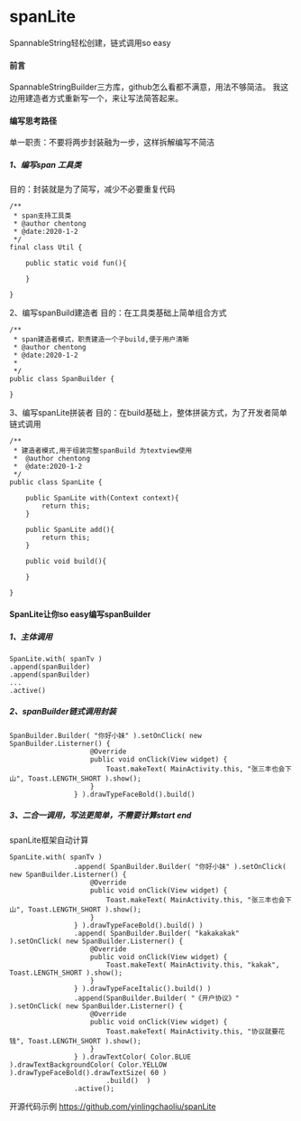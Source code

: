 # spanLite
SpannableString轻松创建，链式调用so easy

#### 前言
SpannableStringBuilder三方库，github怎么看都不满意，用法不够简洁。
我这边用建造者方式重新写一个，来让写法简答起来。

#### 编写思考路径
单一职责：不要将两步封装融为一步，这样拆解编写不简洁

##### 1、编写span 工具类
目的：封装就是为了简写，减少不必要重复代码

```
/**
 * span支持工具类
 * @author chentong
 * @date:2020-1-2
 */
final class Util {

    public static void fun(){

    }

}
```

2、编写spanBuild建造者
目的：在工具类基础上简单组合方式

```
/**
 * span建造者模式，职责建造一个子build,便于用户清晰
 * @author chentong
 * @date:2020-1-2
 *
 */
public class SpanBuilder {

}
```

3、编写spanLite拼装者
目的：在build基础上，整体拼装方式，为了开发者简单链式调用
```
/**
 * 建造者模式,用于组装完整spanBuild 为textview使用
 *  @author chentong
 *  @date:2020-1-2
 */
public class SpanLite {

    public SpanLite with(Context context){
        return this;
    }

    public SpanLite add(){
        return this;
    }

    public void build(){

    }

}
```
#### SpanLite让你so easy编写spanBuilder

##### 1、主体调用
```
SpanLite.with( spanTv )
.append(spanBuilder)
.append(spanBuilder)
...
.active()
```
##### 2、spanBuilder链式调用封装
```
SpanBuilder.Builder( "你好小妹" ).setOnClick( new SpanBuilder.Listerner() {
                    @Override
                    public void onClick(View widget) {
                        Toast.makeText( MainActivity.this, "张三丰也会下山", Toast.LENGTH_SHORT ).show();
                    }
                } ).drawTypeFaceBold().build()
```
##### 3、二合一调用，写法更简单，不需要计算start end
spanLite框架自动计算

```
SpanLite.with( spanTv )
                .append( SpanBuilder.Builder( "你好小妹" ).setOnClick( new SpanBuilder.Listerner() {
                    @Override
                    public void onClick(View widget) {
                        Toast.makeText( MainActivity.this, "张三丰也会下山", Toast.LENGTH_SHORT ).show();
                    }
                } ).drawTypeFaceBold().build() )
                .append( SpanBuilder.Builder( "kakakakak" ).setOnClick( new SpanBuilder.Listerner() {
                    @Override
                    public void onClick(View widget) {
                        Toast.makeText( MainActivity.this, "kakak", Toast.LENGTH_SHORT ).show();
                    }
                } ).drawTypeFaceItalic().build() )
                .append(SpanBuilder.Builder( "《开户协议》" ).setOnClick( new SpanBuilder.Listerner() {
                    @Override
                    public void onClick(View widget) {
                        Toast.makeText( MainActivity.this, "协议就要花钱", Toast.LENGTH_SHORT ).show();
                    }
                } ).drawTextColor( Color.BLUE ).drawTextBackgroundColor( Color.YELLOW ).drawTypeFaceBold().drawTextSize( 60 )
                        .build()  )
                .active();

```

开源代码示例
https://github.com/yinlingchaoliu/spanLite
